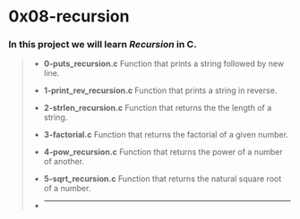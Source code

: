 # 0x08-recursion

### In this project we will learn ***Recursion*** in C.
> - **0-puts_recursion.c** Function that prints a string followed by new line.
>
> - **1-print_rev_recursion.c** Function that prints a string in reverse.
>
> - **2-strlen_recursion.c** Function that returns the the length of a string.
>
> - **3-factorial.c** Function that returns the factorial of a given number.
>
> - **4-pow_recursion.c** Function that returns the power of a number of another.
>
> - **5-sqrt_recursion.c** Function that returns the natural square root of a number.
>
> - ****
